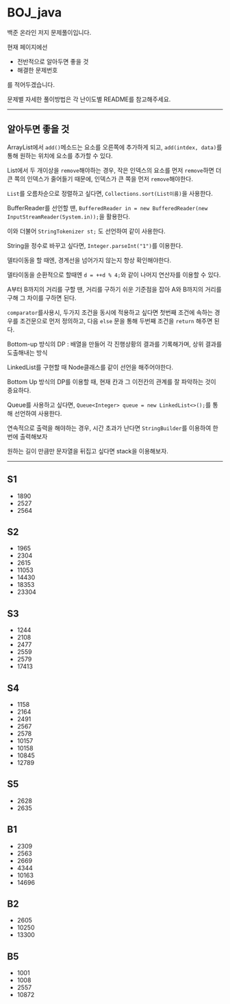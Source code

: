 # BOJ_java
백준 온라인 저지 문제풀이입니다.

현재 페이지에선
- 전반적으로 알아두면 좋을 것
- 해결한 문제번호

를 적어두겠습니다. 

문제별 자세한 풀이방법은 각 난이도별 README를 참고해주세요.

---

## 알아두면 좋을 것

ArrayList에서 `add()`메소드는 요소를 오른쪽에 추가하게 되고, `add(intdex, data)`를 통해 원하는 위치에 요소를 추가할 수 있다.

List에서 두 개이상을 `remove`해야하는 경우, 작은 인덱스의 요소를 먼저 `remove`하면 더 큰 쪽의 인덱스가 줄어들기 때문에, 인덱스가 큰 쪽을 먼저 `remove`해야한다. 

`List`를 오름차순으로 정렬하고 싶다면, `Collections.sort(List이름)`을 사용한다.

BufferReader를 선언할 땐, `BufferedReader in = new BufferedReader(new InputStreamReader(System.in));`을 활용한다.

이와 더불어 `StringTokenizer st;` 도 선언하여 같이 사용한다.

String을 정수로 바꾸고 싶다면, `Integer.parseInt("1")`를 이용한다.

델타이동을 할 때엔, 경계선을 넘어가지 않는지 항상 확인해야한다.

델타이동을 순환적으로 할때엔 `d = ++d % 4;`와 같이 나머지 연산자를 이용할 수 있다.

A부터 B까지의 거리를 구할 땐, 거리를 구하기 쉬운 기준점을 잡아 A와 B까지의 거리를 구해 그 차이를 구하면 된다.

`comparator`를사용시, 두가지 조건을 동시에 적용하고 싶다면 첫번째 조건에 속하는 경우를 조건문으로 먼저 정의하고, 다음 `else` 문을 통해 두번째 조건을 `return` 해주면 된다.

Bottom-up 방식의 DP : 배열을 만들어 각 진행상황의 결과를 기록해가며, 상위 결과를 도출해내는 방식

LinkedList를 구현할 때 Node클래스를 같이 선언을 해주어야한다.

Bottom Up 방식의 DP를 이용할 때, 현재 칸과 그 이전칸의 관계를 잘 파악하는 것이 중요하다.

Queue를 사용하고 싶다면, `Queue<Integer> queue = new LinkedList<>();`를 통해 선언하여 사용한다.

연속적으로 출력을 해야하는 경우, 시간 초과가 난다면 `StringBuilder`를 이용하여 한번에 출력해보자

원하는 길이 만큼만 문자열을 뒤집고 싶다면 stack을 이용해보자.

---

## S1
- 1890
- 2527
- 2564

## S2
- 1965
- 2304
- 2615
- 11053
- 14430
- 18353
- 23304

## S3
- 1244
- 2108
- 2477
- 2559
- 2579
- 17413

## S4
- 1158
- 2164
- 2491
- 2567
- 2578
- 10157
- 10158
- 10845
- 12789

## S5
- 2628
- 2635

## B1
- 2309
- 2563
- 2669
- 4344
- 10163
- 14696

## B2
- 2605
- 10250
- 13300

## B5
- 1001
- 1008
- 2557
- 10872

